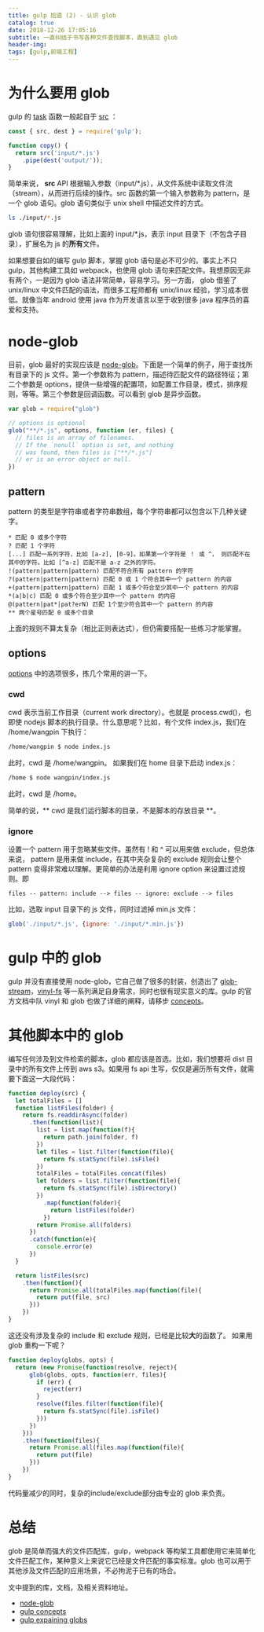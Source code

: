 ```yaml
---
title: gulp 拾遗 (2) - 认识 glob 
catalog: true
date: 2018-12-26 17:05:16
subtitle: 一直纠结于书写各种文件查找脚本，直到遇见 glob
header-img:
tags: [gulp,前端工程]
---
```

# 为什么要用 glob
gulp 的 [task](https://gulpjs.com/docs/en/getting-started/creating-tasks) 函数一般起自于 [src](https://gulpjs.com/docs/en/api/src) ：
```javascript
const { src, dest } = require('gulp');

function copy() {
  return src('input/*.js')
    .pipe(dest('output/'));
}
```
简单来说， **src** API 根据输入参数（input/*.js），从文件系统中读取文件流（stream），从而进行后续的操作。src 函数的第一个输入参数称为 pattern，是一个 glob 语句。glob 语句类似于 unix shell 中描述文件的方式。
```bash
ls ./input/*.js
```
glob 语句很容易理解，比如上面的 input/*.js，表示 input 目录下（不包含子目录），扩展名为 js 的**所有**文件。

如果想要自如的编写 gulp 脚本，掌握 glob 语句是必不可少的。事实上不只 gulp，其他构建工具如 webpack，也使用 glob 语句来匹配文件。我想原因无非有两个，一是因为 glob 语法非常简单，容易学习。另一方面， glob 借鉴了 unix/linux 中文件匹配的语法，而很多工程师都有 unix/linux 经验，学习成本很低。就像当年 android 使用 java 作为开发语言以至于收到很多 java 程序员的喜爱和支持。

# node-glob
目前，glob 最好的实现应该是 [node-glob](https://github.com/isaacs/node-glob)。下面是一个简单的例子，用于查找所有目录下的 js 文件。第一个参数称为 pattern，描述待匹配文件的路径特征；第二个参数是 options，提供一些增强的配置项，如配置工作目录，模式，排序规则，等等。第三个参数是回调函数。可以看到 glob 是异步函数。

```javascript
var glob = require("glob")

// options is optional
glob("**/*.js", options, function (er, files) {
  // files is an array of filenames.
  // If the `nonull` option is set, and nothing
  // was found, then files is ["**/*.js"]
  // er is an error object or null.
})
```

## pattern
pattern 的类型是字符串或者字符串数组，每个字符串都可以包含以下几种关键字。
```
* 匹配 0 或多个字符
? 匹配 1 个字符
[...] 匹配一系列字符，比如 [a-z], [0-9]。如果第一个字符是 ！ 或 ^， 则匹配不在其中的字符。比如 [^a-z] 匹配不是 a-z 之外的字符。
!(pattern|pattern|pattern) 匹配不符合所有 pattern 的字符
?(pattern|pattern|pattern) 匹配 0 或 1 个符合其中一个 pattern 的内容
+(pattern|pattern|pattern) 匹配 1 或多个符合至少其中一个 pattern 的内容
*(a|b|c) 匹配 0 或多个符合至少其中一个 pattern 的内容
@(pattern|pat*|pat?erN) 匹配 1个至少符合其中一个 pattern 的内容
** 两个星号匹配 0 或多个目录
```
上面的规则不算太复杂（相比正则表达式），但仍需要搭配一些练习才能掌握。

## options
[options]((https://gulpjs.com/docs/en/api/src#options)) 中的选项很多，拣几个常用的讲一下。
### cwd 
cwd 表示当前工作目录（current work directory）。也就是 process.cwd()，也即使 nodejs 脚本的执行目录。什么意思呢？比如，有个文件 index.js，我们在 /home/wangpin 下执行：
```bash
/home/wangpin $ node index.js
```
此时，cwd 是 /home/wangpin。
如果我们在 home 目录下启动 index.js：
```bash
/home $ node wangpin/index.js
```
此时，cwd 是 /home。

简单的说，** cwd 是我们运行脚本的目录，不是脚本的存放目录 **。

### ignore
设置一个 pattern 用于忽略某些文件。虽然有 ! 和 ^ 可以用来做 exclude，但总体来说， pattern 是用来做 include，在其中夹杂复杂的 exclude 规则会让整个 pattern 变得非常难以理解。更简单的办法是利用 ignore option 来设置过滤规则。即
```
files -- pattern: include --> files -- ignore: exclude --> files
```
比如，选取 input 目录下的 js 文件，同时过滤掉 min.js 文件：
```javascript
glob('./input/*.js', {ignore: './input/*.min.js'})
```

# gulp 中的 glob
gulp 并没有直接使用 node-glob，它自己做了很多的封装，创造出了 [glob-stream](https://github.com/gulpjs/glob-stream)，[vinyl-fs](https://github.com/gulpjs/vinyl-fs) 等一系列满足自身需求，同时也很有现实意义的库。gulp 的官方文档中队 vinyl 和 glob 也做了详细的阐释，请移步 [concepts](https://gulpjs.com/docs/en/api/)。

# 其他脚本中的 glob
编写任何涉及到文件检索的脚本，glob 都应该是首选。比如，我们想要将 dist 目录中的所有文件上传到 aws s3。如果用 fs api 生写，仅仅是遍历所有文件，就需要下面这一大段代码：
```javascript
function deploy(src) {
  let totalFiles = []
  function listFiles(folder) {
    return fs.readdirAsync(folder)
      .then(function(list){
        list = list.map(function(f){
          return path.join(folder, f)
        })
        let files = list.filter(function(file){
          return fs.statSync(file).isFile()
        })
        totalFiles = totalFiles.concat(files)
        let folders = list.filter(function(file){
          return fs.statSync(file).isDirectory()
        })
          .map(function(folder){
            return listFiles(folder)
          })
        return Promise.all(folders)
      })
      .catch(function(e){
        console.error(e)
      })
  }

  return listFiles(src)
    .then(function(){
      return Promise.all(totalFiles.map(function(file){
        return put(file, src)
      }))
    })
}
```
这还没有涉及复杂的 include 和 exclude 规则，已经是比较**大**的函数了。
如果用 glob 重构一下呢？
```javascript
function deploy(globs, opts) {
  return (new Promise(function(resolve, reject){
      glob(globs, opts, function(err, files){
        if (err) {
          reject(err)
        }
        resolve(files.filter(function(file){
          return fs.statSync(file).isFile()
        }))
      })
    }))
    .then(function(files){
      return Promise.all(files.map(function(file){
        return put(file)
      }))
    })
}
```
代码量减少的同时，复杂的include/exclude部分由专业的 glob 来负责。

# 总结
glob 是简单而强大的文件匹配库，gulp，webpack 等构架工具都使用它来简单化文件匹配工作，某种意义上来说它已经是文件匹配的事实标准。glob 也可以用于其他涉及文件匹配的应用场景，不必拘泥于已有的场合。

文中提到的库，文档，及相关资料地址。
* [node-glob](https://github.com/isaacs/node-glob)
* [gulp concepts](https://gulpjs.com/docs/en/api/concepts)
* [gulp expaining globs](https://gulpjs.com/docs/en/getting-started/explaining-globs)






